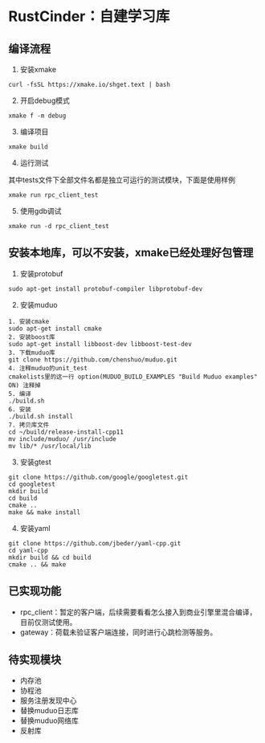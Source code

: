 # RustCinder：自建学习库
## 编译流程
1. 安装xmake
```
curl -fsSL https://xmake.io/shget.text | bash
```
2. 开启debug模式
```
xmake f -m debug
```
3. 编译项目
```
xmake build
```
4. 运行测试 

其中tests文件下全部文件名都是独立可运行的测试模块，下面是使用样例
```
xmake run rpc_client_test
```
5. 使用gdb调试
```
xmake run -d rpc_client_test
```
## 安装本地库，可以不安装，xmake已经处理好包管理
1. 安装protobuf
```
sudo apt-get install protobuf-compiler libprotobuf-dev
```
2. 安装muduo
```
1. 安装cmake
sudo apt-get install cmake
2. 安装boost库
sudo apt-get install libboost-dev libboost-test-dev
3. 下载muduo库
git clone https://github.com/chenshuo/muduo.git
4. 注释muduo的unit_test
cmakelists里的这一行 option(MUDUO_BUILD_EXAMPLES "Build Muduo examples" ON) 注释掉
5. 编译
./build.sh
6. 安装
./build.sh install
7. 拷贝库文件
cd ~/build/release-install-cpp11
mv include/muduo/ /usr/include
mv lib/* /usr/local/lib
```
3. 安装gtest
```
git clone https://github.com/google/googletest.git
cd googletest
mkdir build
cd build
cmake ..
make && make install
```
4. 安装yaml
```
git clone https://github.com/jbeder/yaml-cpp.git
cd yaml-cpp
mkdir build && cd build
cmake .. && make
```
## 已实现功能
- rpc_client：暂定的客户端，后续需要看看怎么接入到商业引擎里混合编译，目前仅测试使用。
- gateway：荷载未验证客户端连接，同时进行心跳检测等服务。
## 待实现模块
- 内存池
- 协程池
- 服务注册发现中心
- 替换muduo日志库
- 替换muduo网络库
- 反射库